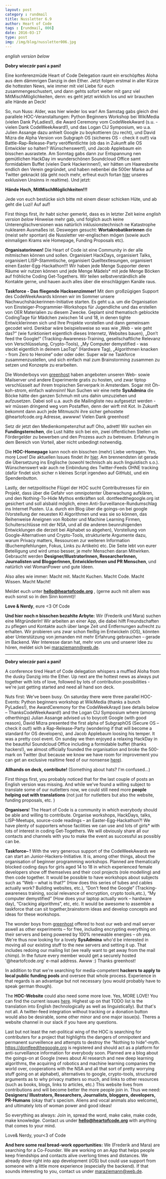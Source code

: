 ```yaml
---
layout: post
category : rundmail
title: Nussletter 6.9
author: Heart of Code
tags : [rundmail, 006]
date: 2016-03-17
type: post
img: /img/blog/nussletter006.jpg
---
```


*english version below*

**Dobry wieczór pani a pani!**


Eine konferenzmüde Heart of Code Delegation raunt ein erschöpftes Aloha aus dem dämmrigen Danzig in den Ether. Jetzt folgen erstmal in aller Kürze die hottesten News, wie immer mit viel Liebe für euch zusammengeschustert, und dann gehts sofort weiter mit ganz viel MitMischMöglichkeiten, denn: es geht jetzt wirklich los und wir brauchen alle Hände an Deck!


So, nun Nuss: Alder, was hier wieder los war! Am Samstag gabs gleich drei parallele HOC-Veranstaltungen: Python Beginners Workshop bei WikiMedia (vielen Dank PyLadies!), die Award Ceremony vom CodeWeekAward (s.u. - vielen Dank CodeWeekAward!), und das Logan CIJ Symposium, wo u.a. Julien Assange dazu anhielt Google zu boykottieren (zu recht), und David Mizra die Alpha Version von Subgraph OS (sicheres OS - check it out!) via Battle-Rap-Release-Party veröffentlichte (ob das in Zukunft alle OS Entwickler so halten? Wünschenswert!), und Jacob Applebaum ein bisschen ausrastete. Am Sonntag gabs dann zur Entspannung nen gemütlichen HackDay im wunderschönen Soundcloud Office samt formidablem Buffet (vielen Dank Hackerinnen!), wir hätten um Haaresbreite endlich den Verein gegründet, und haben nebenbei die 500er Marke auf Twitter geknackt (da geht noch mehr, erfreut euch fortan <a href="http://twitter.com/heartsofcode">hier</a> unseres exklusiven Unsinns in realtime). Und jetzt:


**Hände Hoch, MitMischMöglichkeiten!!!**


Jede von euch bestücke sich bitte mit einem dieser schicken Hüte, und ab geht die Luzi! Auf auf!


First things first, ihr habt sicher gemerkt, dass es in letzter Zeit keine *english version below* Hinweise mehr gab, und folglich auch keine Unterenglischversionen was natürlich inklusionstechnisch ne Katastrophe nuklearen Ausmaßes ist. Deswegen gesucht: **Wortakrobatikerinnen** die (meist sehr spontan) die Nussletter ver-englischen mögen (sowie auch einmaligen Krams wie Homepage, Funding Proposals etc).


**Organisatorinnen!** Die Heart of Code ist eine Community in der alle mitmischen können und sollen. Organisiert HackDays, organisiert Talks, organisiert LISP-Stammtische, organisiert Quelltextlesungen, organisiert einen Easter-Egg-Hackathon!!! Wir haben jede Menge Supporter deren Räume wir nutzen können und jede Menge Mädels* mit jede Menge Böcken auf fröhliche Coding Get-Togethers. Wir teilen selbstverständlich alle Kontakte gerne, und hauen auch alles über die einschlägigen Kanäle raus.


**Taskforce - Das fliegende Hacksenzimmer!** Mit dem großzügigen Support des CodeWeekAwards können wir im Sommer unsere Nachwuchshäckerinnen-Initiative starten. Es geht u.a. um die Organisation von Einsteiger-Programmier-Workshops für Jugendliche und das erstellen von OER Materialien zu diesem Zwecke. Geplant sind thematisch geblockte CodingTage für Mädchen zwischen 14 und 18, in denen tighte Entwicklerinnen sich und Ihre Projekte vorstellen und dann gemeinsam gecodet wird. Denkbar wäre beispielsweise so was wie „Web - wie geht das?“ (wie funktioniert eigentlich dieses Internetz, Websites bauen), „Don’t feed the Google!“ (Tracking-Awareness-Training, gesellschaftliche Relevanz von Verschlüsselung, Crypto-Tools), „My Computer demystified - was steckt eigentlich in deinem LaoTop“ (Hardware Tag), „Algorithmen knacken - from Zero to Heroine“ oder oder oder. Super wär ne Taskforce zusammenzustellen, und sich einfach mal zum Brainstorming zusammen zu setzen und Konzepte zu erarbeiten.


Die Wonderboys von <a href="http://greenhost.nl">greenhost</a> haben angeboten unseren Web- sowie Mailserver und andere Experimente gratis zu hosten, und zwar tiptop verschlüsselt auf ihrem tropischen Serverpark in Amsterdam. Sogar mit Öh-koh-strom, einfach wahnsinn! Nun Suchen wir eine nette **SysAdmina** die Böcke hätte den ganzen Schmuh mit uns dahin umzuziehen und aufzusetzen. Dabei soll u.a. auch die Mailingliste neu aufgesetzt werden - wir müssen dringend weg vom Postaffen, denn der wirft mit Kot. In Zukunft bekommt dann auch jede Mitmuschi ihre sicher gehostete @heartofcode.org Adresse, awwww! Vielen Dank greenhost!


Setz dir jetzt den Medienkompetenzhut auf! Oho, adrett! Wir suchen ein **Fundingsternchen**, die Lust hätte sich bei ein, zwei öffentlichen Stellen um Fördergelder zu bewerben und den Prozess auch zu betreuen. Erfahrung in dem Bereich von Vorteil, aber nicht unbedingt notwendig.


Die **HOC-Homepage** kann noch ein bisschen (mehr) Liebe vertragen. Yes, more Love! Die aktuellen Issues findet ihr <a href="http://github.org/heartsofcode/heartofcode">hier</a>. Am brennendsten ist gerade die Übersetzung ins Englische (sowohl technisch als auch linguistisch s.o.). Wünschenswert wär auch ne Einbindung des Twitter-Feeds OHNE tracking (dafür findet sich sicher n kleines Script irgendwo auf GitHub), und ein Spendenbutton.


Lastly, der netzpolitische Flügel der HOC sucht Contributresses für ein Projekt, dass über die Gefahr von omnipotenter Überwachung aufklären, und den Nothing-To-Hide Mythos entkräften soll. dontfeedthegoogle.org ist gesichert und soll alsbald möglich, einen Anti-Surveillance-Rundumschlag ins Internet Pusten. U.a. durch ein Blog über die goings-on bei google (Vorstellung der neuesten KI Algorithmen und was sie so können, das Reihenweise Aneignen von Roboter und Machine Learning Firmen, Schulterschlüsse mit der NSA, und all die anderen beunruhigenden Entwicklungen die derzeit bei Alphabet so abgehen), Vorstellung von Google-Alternativen und Crypto-Tools, strukturierte Argumente dazu, warum Privacy matters, Ressourcen zur weiteren Information (Buchempfehlungen, Fokus, Links zu Artikeln) etc. Die Seite lebt von eurer Beteiligung und wird umso besser, je mehr Menschen daran Mitwirken. Gebraucht werden **Designer/IllustratorInnen, ResearcherInnen, Journalisten und BloggerInnen, EntwicklerInnen und PR Menschen**, und natürlich viel WomanPower und gute Ideen.


Also alles wie immer: Macht mit. Macht Kuchen. Macht Code. Macht Wissen. Macht Macht!


Meldet euch unter **hello@heartofcode.org** , (gerne auch mit allem was euch sonst so in den Sinn kommt)!


**Love & Nerdy**,
eure <3 Of Code


**Und hier noch n bisschen bezahlte Arbyte:**
Wir (Frederik und Mara) suchen eine MitgründerIn! Wir arbeiten an einer App, die dabei hilft Freundschaften zu pflegen und Kontakte auch über lange Zeit und Entfernungen aufrecht zu erhalten. Wir probieren uns zwar schon fleißig im Entwickeln (iOS), könnten aber Unterstützung von jemanden mit mehr Erfahrung gebrauchen – gerade im Backend. Wer Interesse daran hat, mehr von uns und unserer Idee zu hören, meldet sich bei maraziemann@web.de.


_________

**Dobry wieczór pani a pani!**

A conference tired Heart of Code delegation whispers a muffled Aloha from the dusky Danzig into the Ether. Up next are the hottest news as always put together with lots of love, followed by lots of contribution possibilities - we're just getting started and need all hand son deck.

Nuts first: We've been busy. On saturday there were three parallel HOC-Events: Python beginners workshop at WikiMedia (thanks a bunch PyLadies!), the AwardCeremony for the CodeWeekArayd (see details below – ThanksCodeWeekAward!) and the Logan CIJ Symposium where (among otherthings) Julian Assange advised us to boycott Google (with good reason), David Mizra presented the first alpha of SubgraphOS (Secure OS – check it out!) with a Rap-Release-Party (wondering if that will become a standard for  OS developers), and Jacob Applebaum loosing his temper. It was a pretty cool event.
On sunday we then enjoyed a relaxing HackDay in the beautiful Soundcloud Office including a formidable buffet (thanks hackers!), we almost officially founded the organisation and broke the 500-mark on Twitter (but because we know we have room for improvement you can get an exclusive realtime feed of our nonsense [here](https://twitter.com/heartsofcode)).

**Allhands on deck, contribute!**
(Something about hats? I'm confused…)

First things first, you probably noticed that for the last couple of posts an English version was missing. And while we've found a willing subject to translate some of our nutletters now, we could still need more **people helping out with translations** (not just for nutletters but also the website, funding proposals, etc. )

**Organisers**! The Heart of Code is a community in which everybody should be able and willing to contribute. Organise workshops, HackDays, talks, LISP-Meetups, source-code readings – an Easter-Egg-Hackathon?! We have plenty of supporters whose facilities we can use and lots of girls* with lots of interest in coding Get-Togethers. We will obviously share all our contacts and channels with you to make the event as successful as possibly can be.

**Taskforce– <insert non translatable reference here>!** With the very generous support of the CodeWeekAwards we can start an Junior-Hackers-Initiative. It is, among other things, about the organisation of beginner programming workshops. Planned are thematically blocked coding days for girls aged 14 to 18 in which experienced female developers show off themselves and their cool projects (role modelling) and then code together. It would be possible to have workshops about subjects such as “Web – what is that?” (How does this series of tubes and cables actually work? Building websites, etc.), “Don't feed the Google” (Tracking-awareness training, social relevance of encryption, crypto tools,etc.), “My computer demystified” (How does your laptop actually work – hardware day), “Cracking algorithms”, etc, etc.
It would be awesome to assemble a taskforce that can sit together,brainstorm ideas and develop concepts and ideas for these workshops.

The wonder boys from <a href="http://greenhost.nl">greenhost</a> offered to host our web and mail server aswell as other experiments – for free, including encrypting everything on their servers and being powered by 100% renewable energies – oh yea.
We're thus now looking for a lovely **SysAdmina** who'd be interested in moving all our existing stuff to the new servers and setting it up. That includes redoing our mailing list (we really want to get away from the mail chimp). In the future every member would get a securely hosted '@heartofcode.org' e-mail address. Awww :) Thanks greenhost!

In addition to that we're searching for media-competent **hackers to apply to local public funding pools** and oversee that whole process. Experience in that regards is an advantage but not necessary (you would probably have to speak german though).

The **HOC-Website** could also need some more love. Yes, MORE LOVE! You can find the current issues [here]( https://github.com/heartsofcode/heartofcode/issues/ ). Highest up on that TODO list is the translation into English (technologically as well as linguistically). But that's not all. A twitter-feed integration without tracking or a donation button would also be desirable, some other minor and one major issue(s). Theres a website channel in our slack if you have any questions.

Last but not least the net-political wing of the HOC is searching for contributers for a project that highlights the dangers of omnipotent and permanent surveillence and attempts to destroy the “Nothing to hide”-myth. https://dontfeedthegoogle.org is registered and should act as a platform for anti-surveillance information for everybody soon. Planned are a blog about the goings-on at Google (news about AI research and new deep learning algorithms, the acquiring of robotics  and machine learning companies the world over, cooperations with the NSA and all that sort of pretty worrying stuff going on at alphabet), alternatives to google, crypto-tools, structured arguments as to why privacy matters so much, and links to other resources (such as books, blogs, links to articles, etc.)
This website lives from contributions and will become better the more people join in. Thus we need: **Designers/ Illustrators, Researchers, Journalists, bloggers, developers, PR-Humans** (okay that's specism. Aliens and vocal animals also welcome), and ultimately lots of woman power and good ideas!

So everything as always: Join in, spread the word, make cake, make code, make knowledge.
Contact us under **hello@heartofcode.org** with anything that comes to your mind.

Love& Nerdy,
your<3 of Code

**And here some real bread-work opportunities:**
We (Frederik and Mara) are searching for a Co-Founder. We are working on an App that helps people keep friendships and contacts alive overlong times and distances. We already dove right into app development (iOS) but could use support from someone with a little more experience (especially the backend). If that sounds interesting to you, contact us under maraziemann@web.de.
